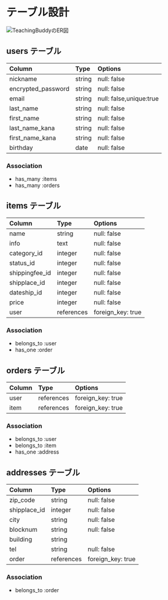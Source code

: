 # テーブル設計

![TeachingBuddyのER図]()

## users テーブル

| Column             | Type   | Options 	               |
| :--------------    | :----- | :----------------------- |
| nickname           | string | null: false              |
| encrypted_password | string | null: false              |
| email              | string | null: false,unique:true  |
| last_name          | string | null: false              |
| first_name         | string | null: false              |
| last_name_kana     | string | null: false              |
| first_name_kana    | string | null: false              |
| birthday		       | date   | null: false              |

### Association

- has_many :items
- has_many :orders

## items テーブル

| Column         | Type  		 | Options 	           |
| :------------  | :------------ | :--------------- |
| name           | string  		  | null: false      |
| info           | text   		    | null: false      |
| category_id    | integer       | null: false      |
| status_id      | integer       | null: false      |
| shippingfee_id | integer       | null: false      |
| shipplace_id    | integer       | null: false      |
| dateship_id    | integer		    | null: false      |
| price          | integer       | null: false      |
| user           | references    | foreign_key: true |

### Association

- belongs_to :user
- has_one :order

## orders テーブル

| Column         | Type  		    | Options 	        |
| :------------- | :----------- | :---------------- |
| user           | references   | foreign_key: true |
| item           | references   | foreign_key: true |

### Association

- belongs_to :user
- belongs_to :item
- has_one :address

## addresses テーブル

| Column         | Type  	    	| Options           |
| :------------- | :----------- | :---------------- |
| zip_code       | string  		  | null: false       |
| shipplace_id   | integer      | null: false       |
| city           | string       | null: false       |
| blocknum       | string       | null: false       |
| building       | string       |                   |
| tel            | string       | null: false       |
| order          | references   | foreign_key: true |

### Association

- belongs_to :order